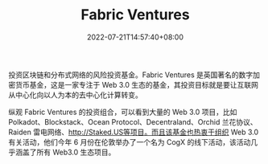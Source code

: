 ﻿---
weight: 
title: "Fabric Ventures"
description: "投资区块链和分布式网络的风险投资基金"
date: 2022-07-21T14:57:40+08:00
lastmod: 2022-07-21T14:57:40+08:00
draft: false
authors: ["Simon"]
featuredImage: "fabric-ventures.jpg"
link: "https://www.fabric.vc/"
tags: ["投资机构","Fabric Ventures"]
categories: ["navigation"]
navigation: ["投资机构"]
lightgallery: true
toc: true
pinned: false
recommend: false
recommend1: false
---
投资区块链和分布式网络的风险投资基金。Fabric Ventures 是英国著名的数字加密货币基金，这是一家专注于 Web 3.0 生态的基金，其投资目标就是要让互联网从中心化向以人为本的去中心化计算转变。

纵观 Fabric Ventures 的投资组合，可以看到大量的 Web 3.0 项目，比如 Polkadot、Blockstack、Ocean Protocol、Decentraland、Orchid 兰花协议、Raiden 雷电网络、http://Staked.US等项目。而且该基金也热衷于组织 Web 3.0 有关活动，他们今年 6 月份在伦敦举办了一个名为 CogX 的线下活动，该活动几乎涵盖了所有 Web3.0 生态项目。